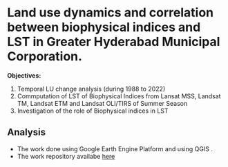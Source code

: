 
# Land use dynamics and correlation between biophysical indices and LST in Greater                    Hyderabad Municipal Corporation.

**Objectives:** 
1. Temporal LU change analysis (during 1988 to 2022)
2. Commputation of LST of Biophysical Indices from Lansat MSS, Landsat TM, Landsat                    ETM and Landsat OLI/TIRS of Summer Season  
3. Investigation of the role of Biophysical indices in LST

## Analysis
- The work done using Google Earth Engine Platform and using QGIS .
- The work repository availabe [here](https://code.earthengine.google.co.in/?accept_repo=users/b171905/GEE_Practical)



